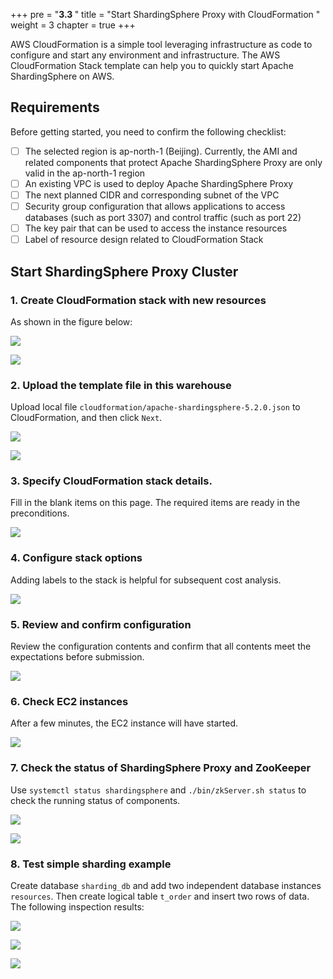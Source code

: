 +++
pre = "<b>3.3 </b>"
title = "Start ShardingSphere Proxy with CloudFormation "
weight = 3
chapter = true
+++

AWS CloudFormation is a simple tool leveraging infrastructure as code to configure and start any environment and infrastructure. The AWS CloudFormation Stack template can help you to quickly start Apache ShardingSphere on AWS.

## Requirements

Before getting started, you need to confirm the following checklist:

- [ ] The selected region is ap-north-1 (Beijing). Currently, the AMI and related components that protect Apache ShardingSphere Proxy are only valid in the ap-north-1 region
- [ ] An existing VPC is used to deploy Apache ShardingSphere Proxy
- [ ] The next planned CIDR and corresponding subnet of the VPC
- [ ] Security group configuration that allows applications to access databases (such as port 3307) and control traffic (such as port 22)
- [ ] The key pair that can be used to access the instance resources 
- [ ] Label of resource design related to CloudFormation Stack

## Start ShardingSphere Proxy Cluster

### 1. Create CloudFormation stack with new resources

As shown in the figure below:

![](../../../img/operation-guide/1.PNG)

![](../../../img/operation-guide/2.PNG)

### 2. Upload the template file in this warehouse

Upload local file `cloudformation/apache-shardingsphere-5.2.0.json` to CloudFormation, and then click `Next`.

![](../../../img/operation-guide/3.PNG)

![](../../../img/operation-guide/4.PNG)

### 3. Specify CloudFormation stack details.

Fill in the blank items on this page. The required items are ready in the preconditions.

![](../../../img/operation-guide/5.PNG)

### 4. Configure stack options

Adding labels to the stack is helpful for subsequent cost analysis.

![](../../../img/operation-guide/6.PNG)

### 5. Review and confirm configuration

Review the configuration contents and confirm that all contents meet the expectations before submission.

![](../../../img/operation-guide/7.PNG)

### 6. Check EC2 instances

After a few minutes, the EC2 instance will have started.

![](../../../img/operation-guide/8.PNG)

### 7. Check the status of ShardingSphere Proxy and ZooKeeper

Use `systemctl status shardingsphere` and `./bin/zkServer.sh status` to check the running status of components.

![](../../../img/operation-guide/9.PNG)

![](../../../img/operation-guide/10.PNG)

### 8. Test simple sharding example

Create database `sharding_db` and add two independent database instances `resources`. Then create logical table `t_order` and insert two rows of data. The following inspection results:

![](../../../img/operation-guide/11.PNG)

![](../../../img/operation-guide/12.PNG)

![](../../../img/operation-guide/13.PNG)
